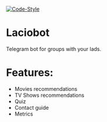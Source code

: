 
[![Code-Style](https://img.shields.io/badge/code_style-standard-brightgreen.svg)](https://standardjs.com/)

# Laciobot
Telegram bot for groups with your lads.

# Features:
- Movies recommendations
- TV Shows recommendations
- Quiz
- Contact guide
- Metrics

